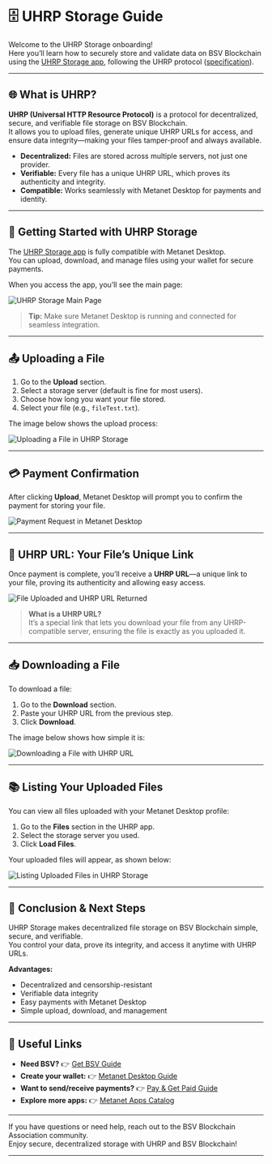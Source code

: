 # 🗄️ UHRP Storage Guide

Welcome to the UHRP Storage onboarding!  
Here you’ll learn how to securely store and validate data on BSV Blockchain using the [UHRP Storage app](https://uhrp-ui.bapp.dev/), following the UHRP protocol ([specification](https://bsv.brc.dev/overlays/0026)).

---

## 🌐 What is UHRP?

**UHRP (Universal HTTP Resource Protocol)** is a protocol for decentralized, secure, and verifiable file storage on BSV Blockchain.  
It allows you to upload files, generate unique UHRP URLs for access, and ensure data integrity—making your files tamper-proof and always available.

- **Decentralized:** Files are stored across multiple servers, not just one provider.
- **Verifiable:** Every file has a unique UHRP URL, which proves its authenticity and integrity.
- **Compatible:** Works seamlessly with Metanet Desktop for payments and identity.

---

## 🚀 Getting Started with UHRP Storage

The [UHRP Storage app](https://uhrp-ui.bapp.dev/) is fully compatible with Metanet Desktop.  
You can upload, download, and manage files using your wallet for secure payments.

When you access the app, you’ll see the main page:

![UHRP Storage Main Page](../../../assets/uhrp-app/uhrp-mainpage.png)

> **Tip:** Make sure Metanet Desktop is running and connected for seamless integration.

---

## 📤 Uploading a File

1. Go to the **Upload** section.
2. Select a storage server (default is fine for most users).
3. Choose how long you want your file stored.
4. Select your file (e.g., `fileTest.txt`).

The image below shows the upload process:

![Uploading a File in UHRP Storage](../../../assets/uhrp-app/uhrp-upload-file.png)

---

## 💳 Payment Confirmation

After clicking **Upload**, Metanet Desktop will prompt you to confirm the payment for storing your file.

![Payment Request in Metanet Desktop](../../../assets/uhrp-app/uhrp-payment.png)

---

## 🔗 UHRP URL: Your File’s Unique Link

Once payment is complete, you’ll receive a **UHRP URL**—a unique link to your file, proving its authenticity and allowing easy access.

![File Uploaded and UHRP URL Returned](../../../assets/uhrp-app/uhrp-file-uploaded.png)

> **What is a UHRP URL?**  
> It’s a special link that lets you download your file from any UHRP-compatible server, ensuring the file is exactly as you uploaded it.

---

## 📥 Downloading a File

To download a file:

1. Go to the **Download** section.
2. Paste your UHRP URL from the previous step.
3. Click **Download**.

The image below shows how simple it is:

![Downloading a File with UHRP URL](../../../assets/uhrp-app/uhrp-download.png)

---

## 📚 Listing Your Uploaded Files

You can view all files uploaded with your Metanet Desktop profile:

1. Go to the **Files** section in the UHRP app.
2. Select the storage server you used.
3. Click **Load Files**.

Your uploaded files will appear, as shown below:

![Listing Uploaded Files in UHRP Storage](../../../assets/uhrp-app/uhrp-files.png)

---

## 🎉 Conclusion & Next Steps

UHRP Storage makes decentralized file storage on BSV Blockchain simple, secure, and verifiable.  
You control your data, prove its integrity, and access it anytime with UHRP URLs.

**Advantages:**
- Decentralized and censorship-resistant
- Verifiable data integrity
- Easy payments with Metanet Desktop
- Simple upload, download, and management

---

## 🔗 Useful Links

- **Need BSV?** 👉 [Get BSV Guide](../get-bsv/README.md)
- **Create your wallet:** 👉 [Metanet Desktop Guide](../metanet-desktop-mainnet.md)
- **Want to send/receive payments?** 👉 [Pay & Get Paid Guide](../pay-and-paid.md)
- **Explore more apps:** 👉 [Metanet Apps Catalog](https://metanetapps.com/)

---

If you have questions or need help, reach out to the BSV Blockchain Association community.  
Enjoy secure, decentralized storage with UHRP and BSV Blockchain!

---
